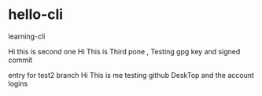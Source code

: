 # hello-cli
learning-cli

Hi this is second one
Hi This is Third pone , Testing gpg key and signed commit

entry for test2 branch
Hi This is me testing github DeskTop and the account logins
